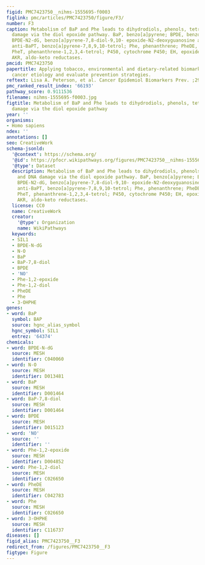 ```yaml
---
figid: PMC7423750__nihms-1555695-f0003
figlink: pmc/articles/PMC7423750/figure/F3/
number: F3
caption: Metabolism of BaP and Phe leads to dihydrodiols, phenols, tetraols and DNA
  damage via the diol epoxide pathway. BaP, benzo[a]pyrene; BPDE, benzo[a]pyrene7.8-diol-9,10-epoxide;
  BPDE-N2-dG, benzo[a]pyrene-7,8-diol-9,10- epoxide-N2-deoxyguanosine adduct; trans,
  anti-BaPT, benzo[a]pyrene-7,8,9,10-tetrol; Phe, phenanthrene; PheDE, phenanthrene-1,2-diol-3,4-epoxide;
  PheT, phenanthrene-1,2,3,4-tetrol; P450, cytochrome P450; EH, epoxide hydrolase.
  AKR, aldo-keto reductases.
pmcid: PMC7423750
papertitle: Applying tobacco, environmental and dietary-related biomarkers to understand
  cancer etiology and evaluate prevention strategies.
reftext: Lisa A. Peterson, et al. Cancer Epidemiol Biomarkers Prev. ;29(10):1904-1919.
pmc_ranked_result_index: '66193'
pathway_score: 0.9111536
filename: nihms-1555695-f0003.jpg
figtitle: Metabolism of BaP and Phe leads to dihydrodiols, phenols, tetraols and DNA
  damage via the diol epoxide pathway
year: ''
organisms:
- Homo sapiens
ndex: ''
annotations: []
seo: CreativeWork
schema-jsonld:
  '@context': https://schema.org/
  '@id': https://pfocr.wikipathways.org/figures/PMC7423750__nihms-1555695-f0003.html
  '@type': Dataset
  description: Metabolism of BaP and Phe leads to dihydrodiols, phenols, tetraols
    and DNA damage via the diol epoxide pathway. BaP, benzo[a]pyrene; BPDE, benzo[a]pyrene7.8-diol-9,10-epoxide;
    BPDE-N2-dG, benzo[a]pyrene-7,8-diol-9,10- epoxide-N2-deoxyguanosine adduct; trans,
    anti-BaPT, benzo[a]pyrene-7,8,9,10-tetrol; Phe, phenanthrene; PheDE, phenanthrene-1,2-diol-3,4-epoxide;
    PheT, phenanthrene-1,2,3,4-tetrol; P450, cytochrome P450; EH, epoxide hydrolase.
    AKR, aldo-keto reductases.
  license: CC0
  name: CreativeWork
  creator:
    '@type': Organization
    name: WikiPathways
  keywords:
  - SIL1
  - BPDE-N-dG
  - N-O
  - BaP
  - BaP-7,8-diol
  - BPDE
  - 'NO'
  - Phe-1,2-epoxide
  - Phe-1,2-diol
  - PheDE
  - Phe
  - 3-OHPHE
genes:
- word: BaP
  symbol: BAP
  source: hgnc_alias_symbol
  hgnc_symbol: SIL1
  entrez: '64374'
chemicals:
- word: BPDE-N-dG
  source: MESH
  identifier: C040060
- word: N-O
  source: MESH
  identifier: D013481
- word: BaP
  source: MESH
  identifier: D001464
- word: BaP-7,8-diol
  source: MESH
  identifier: D001464
- word: BPDE
  source: MESH
  identifier: D015123
- word: 'NO'
  source: ''
  identifier: ''
- word: Phe-1,2-epoxide
  source: MESH
  identifier: D004852
- word: Phe-1,2-diol
  source: MESH
  identifier: C026650
- word: PheDE
  source: MESH
  identifier: C042783
- word: Phe
  source: MESH
  identifier: C026650
- word: 3-OHPHE
  source: MESH
  identifier: C116737
diseases: []
figid_alias: PMC7423750__F3
redirect_from: /figures/PMC7423750__F3
figtype: Figure
---
```

